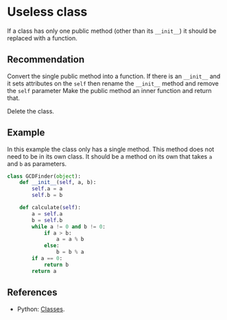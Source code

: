 # Useless class
If a class has only one public method (other than its `__init__`) it should be replaced with a function.


## Recommendation
Convert the single public method into a function. If there is an `__init__` and it sets attributes on the `self` then rename the `__init__` method and remove the `self` parameter Make the public method an inner function and return that.

Delete the class.


## Example
In this example the class only has a single method. This method does not need to be in its own class. It should be a method on its own that takes `a` and `b` as parameters.


```python
class GCDFinder(object):
    def __init__(self, a, b):
        self.a = a
        self.b = b

    def calculate(self):
        a = self.a 
        b = self.b
        while a != 0 and b != 0:
            if a > b:
                a = a % b
            else:
                b = b % a
        if a == 0:
            return b
        return a
```

## References
* Python: [Classes](http://docs.python.org/tutorial/classes.html).
